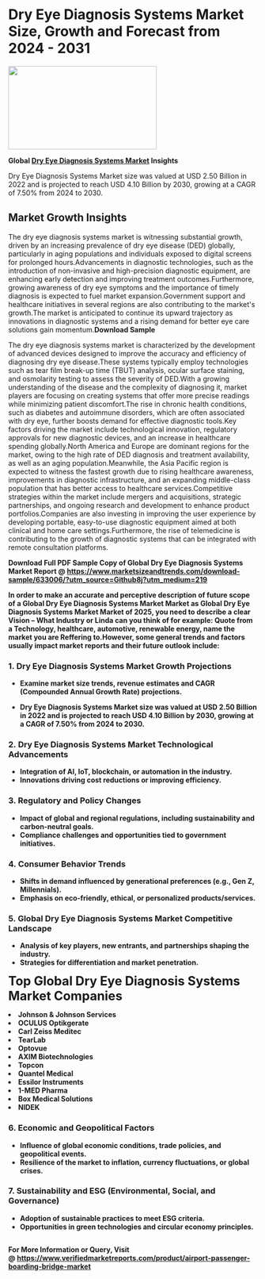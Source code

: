 <H1>Dry Eye Diagnosis Systems Market Size, Growth and Forecast from 2024 - 2031</H1><img class="aligncenter size-medium wp-image-584254" src="https://thirdeyenews.in/wp-content/uploads/2024/09/Global-Market-Research-300x168.jpeg" alt="" width="300" height="168" /><p><strong>Global&nbsp;<a href="https://www.marketsizeandtrends.com/download-sample/633006/?utm_source=Github8j?utm_medium=219">Dry Eye Diagnosis Systems Market</a> Insights</strong></p><p>Dry Eye Diagnosis Systems Market size was valued at USD 2.50 Billion in 2022 and is projected to reach USD 4.10 Billion by 2030, growing at a CAGR of 7.50% from 2024 to 2030.</p><p><h2>Market Growth Insights</h2> <p>The dry eye diagnosis systems market is witnessing substantial growth, driven by an increasing prevalence of dry eye disease (DED) globally, particularly in aging populations and individuals exposed to digital screens for prolonged hours.Advancements in diagnostic technologies, such as the introduction of non-invasive and high-precision diagnostic equipment, are enhancing early detection and improving treatment outcomes.Furthermore, growing awareness of dry eye symptoms and the importance of timely diagnosis is expected to fuel market expansion.Government support and healthcare initiatives in several regions are also contributing to the market's growth.The market is anticipated to continue its upward trajectory as innovations in diagnostic systems and a rising demand for better eye care solutions gain momentum.<strong>Download Sample</strong> </p> <p>The dry eye diagnosis systems market is characterized by the development of advanced devices designed to improve the accuracy and efficiency of diagnosing dry eye disease.These systems typically employ technologies such as tear film break-up time (TBUT) analysis, ocular surface staining, and osmolarity testing to assess the severity of DED.With a growing understanding of the disease and the complexity of diagnosing it, market players are focusing on creating systems that offer more precise readings while minimizing patient discomfort.The rise in chronic health conditions, such as diabetes and autoimmune disorders, which are often associated with dry eye, further boosts demand for effective diagnostic tools.Key factors driving the market include technological innovation, regulatory approvals for new diagnostic devices, and an increase in healthcare spending globally.North America and Europe are dominant regions for the market, owing to the high rate of DED diagnosis and treatment availability, as well as an aging population.Meanwhile, the Asia Pacific region is expected to witness the fastest growth due to rising healthcare awareness, improvements in diagnostic infrastructure, and an expanding middle-class population that has better access to healthcare services.Competitive strategies within the market include mergers and acquisitions, strategic partnerships, and ongoing research and development to enhance product portfolios.Companies are also investing in improving the user experience by developing portable, easy-to-use diagnostic equipment aimed at both clinical and home care settings.Furthermore, the rise of telemedicine is contributing to the growth of diagnostic systems that can be integrated with remote consultation platforms.<strong></p><p><span class=""><strong>Download Full PDF Sample Copy of Global Dry Eye Diagnosis Systems Market Report</strong> @ <a href="https://www.marketsizeandtrends.com/download-sample/633006/?utm_source=Github8j?utm_medium=219" target="_blank">https://www.marketsizeandtrends.com/download-sample/633006/?utm_source=Github8j?utm_medium=219</a></span></p><p>In order to make an accurate and perceptive description of future scope of a Global&nbsp;Dry Eye Diagnosis Systems Market Market as Global&nbsp;Dry Eye Diagnosis Systems Market Market of 2025, you need to describe a clear Vision &ndash; What Industry or Linda can you think of for example: Quote from a Technology, healthcare, automotive, renewable energy, name the market you are Reffering to.However, some general trends and factors usually impact market reports and their future outlook include:</p><h3>1.&nbsp;<strong>Dry Eye Diagnosis Systems Market Growth Projections</strong></h3><ul><li>Examine market size trends, revenue estimates and CAGR (Compounded Annual Growth Rate) projections.</li><li><p>Dry Eye Diagnosis Systems Market size was valued at USD 2.50 Billion in 2022 and is projected to reach USD 4.10 Billion by 2030, growing at a CAGR of 7.50% from 2024 to 2030.</p></li></ul><h3>2.&nbsp;<strong>Dry Eye Diagnosis Systems Market Technological Advancements</strong></h3><ul><li>Integration of AI, IoT, blockchain, or automation in the industry.</li><li>Innovations driving cost reductions or improving efficiency.</li></ul><h3>3.&nbsp;<strong>Regulatory and Policy Changes</strong></h3><ul><li>Impact of global and regional regulations, including sustainability and carbon-neutral goals.</li><li>Compliance challenges and opportunities tied to government initiatives.</li></ul><h3>4.&nbsp;<strong>Consumer Behavior Trends</strong></h3><ul><li>Shifts in demand influenced by generational preferences (e.g., Gen Z, Millennials).</li><li>Emphasis on eco-friendly, ethical, or personalized products/services.</li></ul><h3>5.&nbsp;<strong>Global Dry Eye Diagnosis Systems Market Competitive Landscape</strong></h3><ul><li>Analysis of key players, new entrants, and partnerships shaping the industry.</li><li>Strategies for differentiation and market penetration.</li></ul><p data-pm-slice="1 1 []"><span style="color: inherit; font-family: inherit; font-size: 25px;">Top Global Dry Eye Diagnosis Systems Market Companies</span></p><div class="" data-test-id=""><p><li>Johnson & Johnson Services</li><li> OCULUS Optikgerate</li><li> Carl Zeiss Meditec</li><li> TearLab</li><li> Optovue</li><li> AXIM Biotechnologies</li><li> Topcon</li><li> Quantel Medical</li><li> Essilor Instruments</li><li> 1-MED Pharma</li><li> Box Medical Solutions</li><li> NIDEK</li></p></div><h3>6.&nbsp;<strong>Economic and Geopolitical Factors</strong></h3><ul><li>Influence of global economic conditions, trade policies, and geopolitical events.</li><li>Resilience of the market to inflation, currency fluctuations, or global crises.</li></ul><h3>7.&nbsp;<strong>Sustainability and ESG (Environmental, Social, and Governance)</strong></h3><ul><li>Adoption of sustainable practices to meet ESG criteria.</li><li>Opportunities in green technologies and circular economy principles.</li></ul><h2><strong style="font-size: 14px;">For More Information or Query, Visit @&nbsp;</strong><a style="background-color: #ffffff; font-size: 14px;" href="https://www.marketsizeandtrends.com/report/dry-eye-diagnosis-systems-market/" target="_blank">https://www.verifiedmarketreports.com/product/airport-passenger-boarding-bridge-market</a></h2>